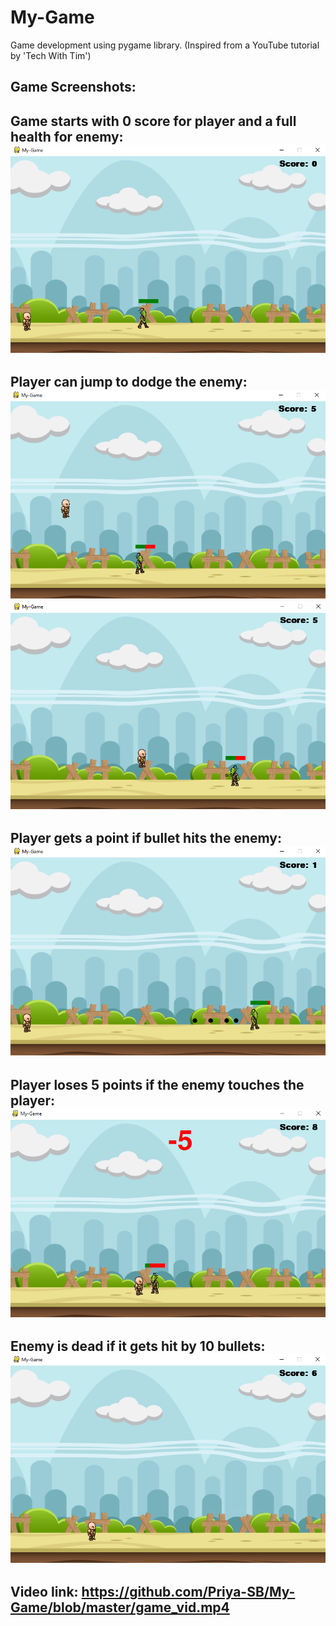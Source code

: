 # My-Game
Game development using pygame library.
(Inspired from a YouTube tutorial by 'Tech With Tim')

Game Screenshots:
-----------------------------------------------------------------------------------------------
Game starts with 0 score for player and a full health for enemy:
![start](https://github.com/Priya-SB/My-Game/blob/master/SS-start.png)
-----------------------------------------------------------------------------------------------
Player can jump to dodge the enemy:
![jump1](https://github.com/Priya-SB/My-Game/blob/master/SS-jump.png)
![jump2](https://github.com/Priya-SB/My-Game/blob/master/SS-jump2.png)
-----------------------------------------------------------------------------------------------
Player gets a point if bullet hits the enemy:
![shoot](https://github.com/Priya-SB/My-Game/blob/master/SS-shoot.png)
-----------------------------------------------------------------------------------------------
Player loses 5 points if the enemy touches the player:
![touch](https://github.com/Priya-SB/My-Game/blob/master/SS-touch.png)
-----------------------------------------------------------------------------------------------
Enemy is dead if it gets hit by 10 bullets:
![end](https://github.com/Priya-SB/My-Game/blob/master/SS-win.png)
-----------------------------------------------------------------------------------------------
Video link:
https://github.com/Priya-SB/My-Game/blob/master/game_vid.mp4
-----------------------------------------------------------------------------------------------
